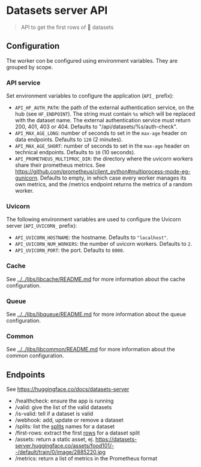 # Datasets server API

> API to get the first rows of 🤗 datasets

## Configuration

The worker con be configured using environment variables. They are grouped by scope.

### API service

Set environment variables to configure the application (`API_` prefix):

- `API_HF_AUTH_PATH`: the path of the external authentication service, on the hub (see `HF_ENDPOINT`). The string must contain `%s` which will be replaced with the dataset name. The external authentication service must return 200, 401, 403 or 404. Defaults to "/api/datasets/%s/auth-check".
- `API_MAX_AGE_LONG`: number of seconds to set in the `max-age` header on data endpoints. Defaults to `120` (2 minutes).
- `API_MAX_AGE_SHORT`: number of seconds to set in the `max-age` header on technical endpoints. Defaults to `10` (10 seconds).
- `API_PROMETHEUS_MULTIPROC_DIR`: the directory where the uvicorn workers share their prometheus metrics. See https://github.com/prometheus/client_python#multiprocess-mode-eg-gunicorn. Defaults to empty, in which case every worker manages its own metrics, and the /metrics endpoint returns the metrics of a random worker.

### Uvicorn

The following environment variables are used to configure the Uvicorn server (`API_UVICORN_` prefix):

- `API_UVICORN_HOSTNAME`: the hostname. Defaults to `"localhost"`.
- `API_UVICORN_NUM_WORKERS`: the number of uvicorn workers. Defaults to `2`.
- `API_UVICORN_PORT`: the port. Defaults to `8000`.

### Cache

See [../../libs/libcache/README.md](../../libs/libcache/README.md) for more information about the cache configuration.

### Queue

See [../../libs/libqueue/README.md](../../libs/libqueue/README.md) for more information about the queue configuration.

### Common

See [../../libs/libcommon/README.md](../../libs/libcommon/README.md) for more information about the common configuration.

## Endpoints

See https://huggingface.co/docs/datasets-server

- /healthcheck: ensure the app is running
- /valid: give the list of the valid datasets
- /is-valid: tell if a dataset is valid
- /webhook: add, update or remove a dataset
- /splits: list the [splits](https://huggingface.co/docs/datasets/splits.html) names for a dataset
- /first-rows: extract the first [rows](https://huggingface.co/docs/datasets/splits.html) for a dataset split
- /assets: return a static asset, ej. https://datasets-server.huggingface.co/assets/food101/--/default/train/0/image/2885220.jpg
- /metrics: return a list of metrics in the Prometheus format
